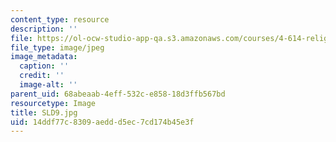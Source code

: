 ```yaml
---
content_type: resource
description: ''
file: https://ol-ocw-studio-app-qa.s3.amazonaws.com/courses/4-614-religious-architecture-and-islamic-cultures-fall-2002/14ddf77c8309aeddd5ec7cd174b45e3f_SLD9.jpg
file_type: image/jpeg
image_metadata:
  caption: ''
  credit: ''
  image-alt: ''
parent_uid: 68abeaab-4eff-532c-e858-18d3ffb567bd
resourcetype: Image
title: SLD9.jpg
uid: 14ddf77c-8309-aedd-d5ec-7cd174b45e3f
---
```

